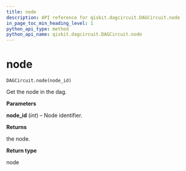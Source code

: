 ```yaml
---
title: node
description: API reference for qiskit.dagcircuit.DAGCircuit.node
in_page_toc_min_heading_level: 1
python_api_type: method
python_api_name: qiskit.dagcircuit.DAGCircuit.node
---
```


# node

<span id="qiskit.dagcircuit.DAGCircuit.node" />

`DAGCircuit.node(node_id)`

Get the node in the dag.

**Parameters**

**node\_id** (*int*) – Node identifier.

**Returns**

the node.

**Return type**

node

